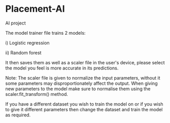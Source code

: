 # Placement-AI

AI project

The model trainer file trains 2 models:

i) Logistic regression 

ii) Random forest 

It then saves them as well as a scaler file in the user's device, please select the model you feel is more accurate in its predictions.

Note: The scaler file is given to normalize the input parameters, without it some parameters may disproportionately affect the output. 
When giving new parameters to the model make sure to normalise them using the scaler.fit_transform() method.

If you have a different dataset you wish to train the model on or if you wish to give it different parameters then change the dataset and train the model as required.

